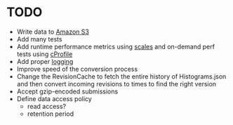 TODO
====

- Write data to [Amazon S3][4]
- Add many tests
- Add runtime performance metrics using [scales][1] and on-demand perf tests
  using [cProfile][3]
- Add proper [logging][2]
- Improve speed of the conversion process
- Change the RevisionCache to fetch the entire history of Histograms.json and
  then convert incoming revisions to times to find the right version
- Accept gzip-encoded submissions
- Define data access policy
  - read access?
  - retention period

[1]: https://github.com/Cue/scales "Scales"
[2]: http://docs.python.org/2/library/logging.html "Python Logging"
[3]: http://docs.python.org/2/library/profile.html "Python Profilers"
[4]: http://boto.s3.amazonaws.com/s3_tut.html "Using S3 with boto"
